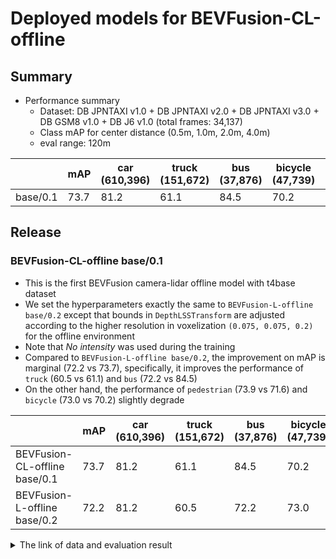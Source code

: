 # Deployed models for BEVFusion-CL-offline
## Summary

- Performance summary
  - Dataset: DB JPNTAXI v1.0 + DB JPNTAXI v2.0 + DB JPNTAXI v3.0 + DB GSM8 v1.0 + DB J6 v1.0 (total frames: 34,137)
  - Class mAP for center distance (0.5m, 1.0m, 2.0m, 4.0m)
  - eval range: 120m

|          | mAP  | car <br> (610,396) | truck <br> (151,672) | bus <br> (37,876) | bicycle <br> (47,739) | pedestrian <br> (367,200) |
| -------- | ---- | ------------------ | -------------------- | ----------------- | --------------------- | ------------------------- |
| base/0.1 | 73.7 | 81.2               | 61.1                 | 84.5              | 70.2                  | 71.6                      |

## Release
### BEVFusion-CL-offline base/0.1

- This is the first BEVFusion camera-lidar offline model with t4base dataset
- We set the hyperparameters exactly the same to `BEVFusion-L-offline base/0.2` except that bounds in `DepthLSSTransform` are adjusted according to the higher resolution in voxelization `(0.075, 0.075, 0.2)` for the offline environment
- Note that *No intensity* was used during the training
- Compared to `BEVFusion-L-offline base/0.2`, the improvement on mAP is marginal (72.2 vs 73.7), specifically, it improves the performance of `truck` (60.5 vs 61.1) and `bus` (72.2 vs 84.5)
- On the other hand, the performance of `pedestrian` (73.9 vs 71.6) and `bicycle` (73.0 vs 70.2) slightly degrade

|                               | mAP  | car <br> (610,396) | truck <br> (151,672) | bus <br> (37,876) | bicycle <br> (47,739) | pedestrian <br> (367,200) |
| ----------------------------- | ---- | ------------------ | -------------------- | ----------------- | --------------------- | ------------------------- |
| BEVFusion-CL-offline base/0.1 | 73.7 | 81.2               | 61.1                 | 84.5              | 70.2                  | 71.6                      |
| BEVFusion-L-offline base/0.2  | 72.2 | 81.2               | 60.5                 | 72.2              | 73.0                  | 73.9                      |

<details>
<summary> The link of data and evaluation result </summary>

- model
  - DB JPNTAXI v3.0 version: https://github.com/tier4/AWML/blob/707908ec2b36fffad2b08e418a5ddfb29f84cb98/autoware_ml/configs/detection3d/dataset/t4dataset/database_v1_3.yaml
  - Training dataset: DB JPNTAXI v1.0 + DB JPNTAXI v2.0 + DB JPNTAXI v3.0 + DB GSM8 v1.0 + DB J6 v1.0 (total frames: 34,137)
  - Eval dataset: DB JPNTAXI v1.0 + DB JPNTAXI v2.0 + DB JPNTAXI v3.0 + DB GSM8 v1.0 + DB J6 v1.0 (total frames: 62)
  - [Config file path](https://github.com/tier4/AWML/blob/24b93f3d2f1d649c2fb53b4425afd68102f367ec/projects/BEVFusion/configs/t4dataset/bevfusion_camera_lidar_voxel_second_secfpn_2xb2_t4offline_no_intensity.py)
  - Training results [Google drive (for internal)](https://drive.google.com/drive/folders/1F5ztzuDMfAqolAtvDXPX8dKgfPyEBwj7?usp=drive_link)
  - Training results [model-zoo]
    - [config.py](https://download.autoware-ml-model-zoo.tier4.jp/autoware-ml/models/bevfusion/bevfusion-cl-offline/t4base/v0.1/bevfusion_camera_lidar_voxel_second_secfpn_2xb2_t4offline_no_intensity.py)
    - [logs.zip](https://download.autoware-ml-model-zoo.tier4.jp/autoware-ml/models/bevfusion/bevfusion-cl-offline/t4base/v0.1/logs.zip)
    - [checkpoint.pth](https://download.autoware-ml-model-zoo.tier4.jp/autoware-ml/models/bevfusion/bevfusion-cl-offline/t4base/v0.1/epoch_30.pth)


  - train time: NVIDIA A100 80GB * 2 * 30 epochs = 4 days
  - Total mAP to test dataset (eval range = 120m): 0.737
  - Best epoch: epoch_30.pth

| class_name | Count  | mAP  | AP@0.5m | AP@1.0m | AP@2.0m | AP@4.0m |
| ---------- | ------ | ---- | ------- | ------- | ------- | ------- |
| car        | 41,133 | 81.2 | 68.5    | 82.0    | 86.6    | 87.9    |
| truck      | 8,890  | 61.1 | 33.4    | 59.3    | 72.6    | 79.0    |
| bus        | 3,275  | 84.5 | 73.5    | 84.6    | 88.8    | 91.3    |
| bicycle    | 3,635  | 70.2 | 68.3    | 70.4    | 70.7    | 71.4    |
| pedestrian | 25,981 | 71.6 | 68.0    | 70.1    | 72.6    | 75.5    |

</details>
